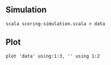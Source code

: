 ## Simulation
```
scala scoring-simulation.scala > data
```

## Plot
```
plot 'data' using:1:3, '' using 1:2
```
